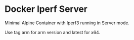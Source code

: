 # Docker Iperf Server
Minimal Alpine Container with Iperf3 running in Server mode.

Use tag arm for arm version and latest for x64.

